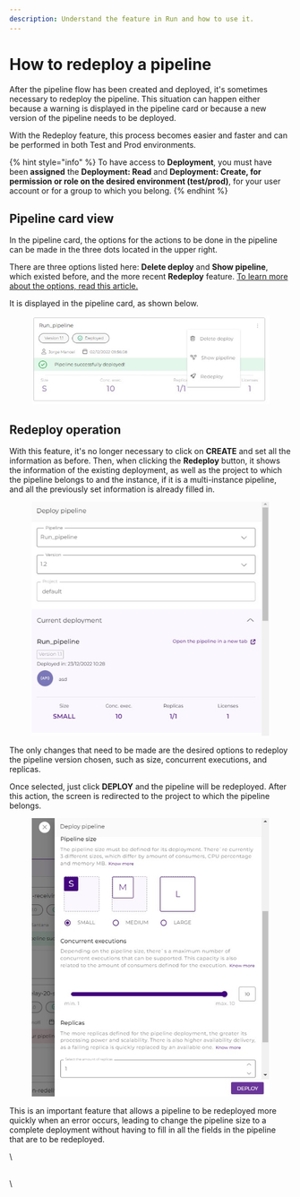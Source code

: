 ```yaml
---
description: Understand the feature in Run and how to use it.
---
```


# How to redeploy a pipeline

After the pipeline flow has been created and deployed, it's sometimes necessary to redeploy the pipeline. This situation can happen either because a warning is displayed in the pipeline card or because a new version of the pipeline needs to be deployed.

With the Redeploy feature, this process becomes easier and faster and can be performed in both Test and Prod environments.

{% hint style="info" %}
To have access to **Deployment**, you must have been **assigned** the **Deployment: Read** and **Deployment: Create, for permission or role on the desired environment (test/prod)**, for your user account or for a group to which you belong.
{% endhint %}

## Pipeline card view

In the pipeline card, the options for the actions to be done in the pipeline can be made in the three dots located in the upper right.&#x20;

There are three options listed here: **Delete deploy** and **Show pipeline**, which existed before, and the more recent **Redeploy** feature. [To learn more about the options, read this article.](https://docs.digibee.com/documentation/run/overview#pipeline-options)

It is displayed in the pipeline card, as shown below.

<figure><img src="../../.gitbook/assets/card.jpg" alt=""><figcaption></figcaption></figure>

## Redeploy operation

With this feature, it's no longer necessary to click on **CREATE** and set all the information as before. Then, when clicking the **Redeploy** button, it shows the information of the existing deployment, as well as the project to which the pipeline belongs to and the instance, if it is a multi-instance pipeline, and all the previously set information is already filled in.

<figure><img src="../../.gitbook/assets/Project - eng.jpg" alt=""><figcaption></figcaption></figure>

The only changes that need to be made are the desired options to redeploy the pipeline version chosen, such as size, concurrent executions, and replicas.

Once selected, just click **DEPLOY** and the pipeline will be redeployed. After this action, the screen is redirected to the project to which the pipeline belongs.

<figure><img src="../../.gitbook/assets/redeploy.jpg" alt=""><figcaption></figcaption></figure>

This is an important feature that allows a pipeline to be redeployed more quickly when an error occurs, leading to change the pipeline size to a complete deployment without having to fill in all the fields in the pipeline that are to be redeployed.

\


\
\
